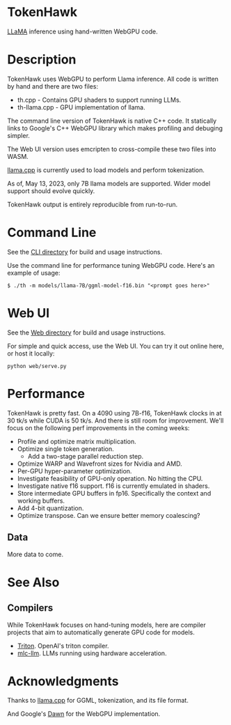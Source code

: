 # TokenHawk

[LLaMA](https://arxiv.org/abs/2302.13971) inference using hand-written WebGPU code.

# Description

TokenHawk uses WebGPU to perform Llama inference. All code is written by hand and there are two files:

* th.cpp - Contains GPU shaders to support running LLMs.
* th-llama.cpp - GPU implementation of llama.

The command line version of TokenHawk is native C++ code. It statically links to Google's C++ WebGPU library which makes profiling and debuging simpler.

The Web UI version uses emcripten to cross-compile these two files into WASM.

[llama.cpp](https://github.com/ggerganov/llama.cpp) is currently used to load models and perform tokenization.

As of, May 13, 2023, only 7B llama models are supported. Wider model support should evolve quickly.

TokenHawk output is entirely reproducible from run-to-run.

# Command Line

See the [CLI directory](cli/README.md) for build and usage instructions.

Use the command line for performance tuning WebGPU code. Here's an example of usage:

```
$ ./th -m models/llama-7B/ggml-model-f16.bin "<prompt goes here>"
```

# Web UI

See the [Web directory](web/README.md) for build and usage instructions.

For simple and quick access, use the Web UI. You can try it out online here, or host it locally:

```
python web/serve.py
```

# Performance

TokenHawk is pretty fast. On a 4090 using 7B-f16, TokenHawk clocks in at 30 tk/s while CUDA is 50 tk/s. And there is still room for improvement. We'll focus on the following perf improvements in the coming weeks:

* Profile and optimize matrix multiplication.
* Optimize single token generation.
    * Add a two-stage parallel reduction step.
* Optimize WARP and Wavefront sizes for Nvidia and AMD.
* Per-GPU hyper-parameter optimization.
* Investigate feasibility of GPU-only operation. No hitting the CPU.
* Investigate native f16 support. f16 is currently emulated in shaders.
* Store intermediate GPU buffers in fp16. Specifically the context and working buffers.
* Add 4-bit quantization.
* Optimize transpose. Can we ensure better memory coalescing?

## Data

More data to come.

# See Also

## Compilers

While TokenHawk focuses on hand-tuning models, here are compiler projects that aim to automatically generate GPU code for models.

* [Triton](https://github.com/openai/triton). OpenAI's triton compiler.
* [mlc-llm](https://github.com/mlc-ai/mlc-llm). LLMs running using hardware acceleration.

# Acknowledgments

Thanks to [llama.cpp](https://github.com/ggerganov/llama.cpp) for GGML, tokenization, and its file format.

And Google's [Dawn](https://dawn.googlesource.com/dawn) for the WebGPU implementation.
